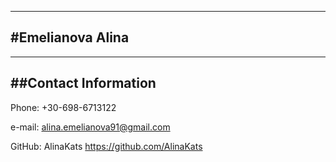 *****************
#**Emelianova Alina**
---------------------
****************
##Contact Information
---------------------
Phone: +30-698-6713122 

e-mail: alina.emelianova91@gmail.com

 GitHub: AlinaKats
 https://github.com/AlinaKats
